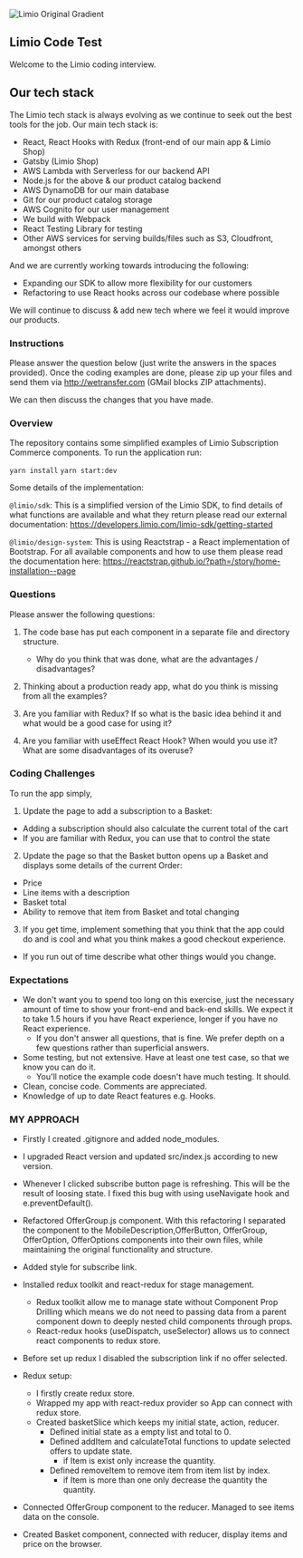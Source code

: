 ![Limio Original Gradient](https://user-images.githubusercontent.com/11695131/215449845-28b24f48-f2d9-4bfd-8b40-08e5617336cc.png)

## Limio Code Test

Welcome to the Limio coding interview.

## Our tech stack

The Limio tech stack is always evolving as we continue to seek out the best tools for the job. Our main tech stack is:

- React, React Hooks with Redux (front-end of our main app & Limio Shop)
- Gatsby (Limio Shop)
- AWS Lambda with Serverless for our backend API
- Node.js for the above & our product catalog backend
- AWS DynamoDB for our main database
- Git for our product catalog storage
- AWS Cognito for our user management
- We build with Webpack
- React Testing Library for testing
- Other AWS services for serving builds/files such as S3, Cloudfront, amongst others

And we are currently working towards introducing the following:

- Expanding our SDK to allow more flexibility for our customers
- Refactoring to use React hooks across our codebase where possible

We will continue to discuss & add new tech where we feel it would improve our products.

### Instructions

Please answer the question below (just write the answers in the spaces provided). Once the coding examples are done, please zip up your files and send them via http://wetransfer.com (GMail blocks ZIP attachments).

We can then discuss the changes that you have made.

### Overview

The repository contains some simplified examples of Limio Subscription Commerce components. To run the application run:

`yarn install`
`yarn start:dev`

Some details of the implementation:

`@limio/sdk`: This is a simplified version of the Limio SDK, to find details of what functions are available and what they return please read our external documentation: https://developers.limio.com/limio-sdk/getting-started

`@limio/design-system`: This is using Reactstrap - a React implementation of Bootstrap. For all available components and how to use them please read the documentation here: https://reactstrap.github.io/?path=/story/home-installation--page

### Questions

Please answer the following questions:

1. The code base has put each component in a separate file and directory structure.

   - Why do you think that was done, what are the advantages / disadvantages?

2. Thinking about a production ready app, what do you think is missing from all the examples?

3. Are you familiar with Redux? If so what is the basic idea behind it and what would be a good case for using it?

4. Are you familiar with useEffect React Hook? When would you use it? What are some disadvantages of its overuse?

### Coding Challenges

To run the app simply,

1. Update the page to add a subscription to a Basket:

- Adding a subscription should also calculate the current total of the cart
- If you are familiar with Redux, you can use that to control the state

2. Update the page so that the Basket button opens up a Basket and displays some details of the current Order:

- Price
- Line items with a description
- Basket total
- Ability to remove that item from Basket and total changing

3. If you get time, implement something that you think that the app could do and is cool and what you think makes a good checkout experience.

- If you run out of time describe what other things would you change.

### Expectations

- We don't want you to spend too long on this exercise, just the necessary amount of time to show your front-end and back-end skills. We expect it to take 1.5 hours if you have React experience, longer if you have no React experience.
  - If you don't answer all questions, that is fine. We prefer depth on a few questions rather than superficial answers.
- Some testing, but not extensive. Have at least one test case, so that we know you can do it.
  - You'll notice the example code doesn't have much testing. It should.
- Clean, concise code. Comments are appreciated.
- Knowledge of up to date React features e.g. Hooks.

### MY APPROACH

- Firstly I created .gitignore and added node_modules.
- I upgraded React version and updated src/index.js according to new version.
- Whenever I clicked subscribe button page is refreshing. This will be the result of loosing state. I fixed this bug with using useNavigate hook and e.preventDefault().
- Refactored OfferGroup.js component. With this refactoring I separated the component to the MobileDescription,OfferButton, OfferGroup, OfferOption, OfferOptions components into their own files, while maintaining the original functionality and structure.
- Added style for subscribe link.
- Installed redux toolkit and react-redux for stage management.
  - Redux toolkit allow me to manage state without Component Prop Drilling which means we do not need to passing data from a parent component down to deeply nested child components through props.
  - React-redux hooks (useDispatch, useSelector) allows us to connect react components to redux store.
- Before set up redux I disabled the subscription link if no offer selected.

- Redux setup:
  - I firstly create redux store.
  - Wrapped my app with react-redux provider so App can connect with redux store.
  - Created basketSlice which keeps my initial state, action, reducer.
    - Defined initial state as a empty list and total to 0.
    - Defined addItem and calculateTotal functions to update selected offers to update state.
      - if Item is exist only increase the quantity.
    - Defined removeItem to remove item from item list by index.
      - if Item is more than one only decrease the quantity the quantity.
- Connected OfferGroup component to the reducer. Managed to see items data on the console.
- Created Basket component, connected with reducer, display items and price on the browser.

